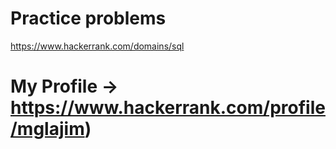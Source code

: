 # Practice problems
https://www.hackerrank.com/domains/sql

# My Profile -> https://www.hackerrank.com/profile/mglajim)
